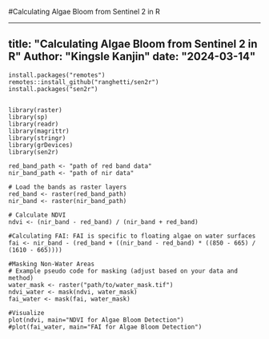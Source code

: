 #Calculating Algae Bloom from Sentinel 2 in R

---
title: "Calculating Algae Bloom from Sentinel 2 in R"
Author: "Kingsle Kanjin"
date: "2024-03-14"
---

```{r Installatioms of sen2r package}
install.packages("remotes")
remotes::install_github("ranghetti/sen2r")
install.packages("sen2r")
```


```{r,warning=FALSE, results='hide', message=FALSE}

library(raster)
library(sp)
library(readr)
library(magrittr)
library(stringr)
library(grDevices)
library(sen2r)

```


```{r}
red_band_path <- "path of red band data"
nir_band_path <- "path of nir data"

```

```{r}
# Load the bands as raster layers
red_band <- raster(red_band_path)
nir_band <- raster(nir_band_path)
```

```{r}
# Calculate NDVI
ndvi <- (nir_band - red_band) / (nir_band + red_band)
```


```{r}
#Calculating FAI: FAI is specific to floating algae on water surfaces
fai <- nir_band - (red_band + ((nir_band - red_band) * ((850 - 665) / (1610 - 665))))
```


```{r}
#Masking Non-Water Areas
# Example pseudo code for masking (adjust based on your data and method)
water_mask <- raster("path/to/water_mask.tif")
ndvi_water <- mask(ndvi, water_mask)
fai_water <- mask(fai, water_mask)
```

```{r}
#Visualize
plot(ndvi, main="NDVI for Algae Bloom Detection")
#plot(fai_water, main="FAI for Algae Bloom Detection")
